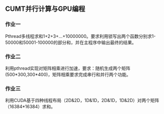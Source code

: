 ## CUMT并行计算与GPU编程

### 作业一

Pthread多线程求和1+2+3+…+10000000。要求利用锁写出两个函数分别求1-50000和50001-100000的部分和，并在主程序中输出最终的结果。

### 作业二

利用pthread实现对矩阵相乘进行加速，要求：随机生成两个矩阵(500\*300,300\*400)，矩阵相乘要求完成串行和并行两个功能。

### 作业三

利用CUDA基于四种线程布局（2D&2D，1D&1D，2D&1D，1D&2D）对两个矩阵（16384\*16384）求和。

